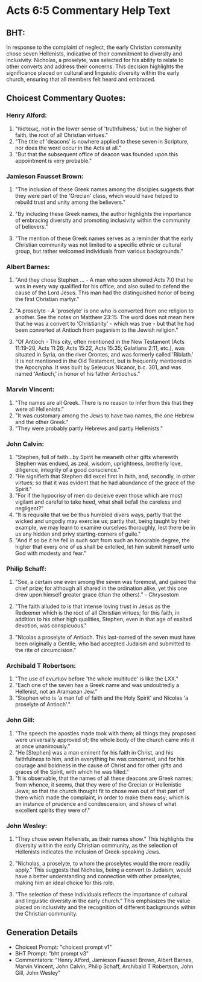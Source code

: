 # Acts 6:5 Commentary Help Text

## BHT:
In response to the complaint of neglect, the early Christian community chose seven Hellenists, indicative of their commitment to diversity and inclusivity. Nicholas, a proselyte, was selected for his ability to relate to other converts and address their concerns. This decision highlights the significance placed on cultural and linguistic diversity within the early church, ensuring that all members felt heard and embraced.

## Choicest Commentary Quotes:
### Henry Alford:
1. "πίστεως, not in the lower sense of 'truthfulness,' but in the higher of faith, the root of all Christian virtues."
2. "The title of 'deacons' is nowhere applied to these seven in Scripture, nor does the word occur in the Acts at all."
3. "But that the subsequent office of deacon was founded upon this appointment is very probable."

### Jamieson Fausset Brown:
1. "The inclusion of these Greek names among the disciples suggests that they were part of the 'Grecian' class, which would have helped to rebuild trust and unity among the believers." 

2. "By including these Greek names, the author highlights the importance of embracing diversity and promoting inclusivity within the community of believers." 

3. "The mention of these Greek names serves as a reminder that the early Christian community was not limited to a specific ethnic or cultural group, but rather welcomed individuals from various backgrounds."

### Albert Barnes:
1. "And they chose Stephen ... - A man who soon showed Acts 7:0 that he was in every way qualified for his office, and also suited to defend the cause of the Lord Jesus. This man had the distinguished honor of being the first Christian martyr."

2. "A proselyte - A 'proselyte' is one who is converted from one religion to another. See the notes on Matthew 23:15. The word does not mean here that he was a convert to 'Christianity' - which was true - but that he had been converted at Antioch from paganism to the Jewish religion."

3. "Of Antioch - This city, often mentioned in the New Testament (Acts 11:19-20, Acts 11:26; Acts 15:22, Acts 15:35; Galatians 2:11, etc.), was situated in Syria, on the river Orontes, and was formerly called 'Riblath.' It is not mentioned in the Old Testament, but is frequently mentioned in the Apocrypha. It was built by Seleucus Nicanor, b.c. 301, and was named 'Antioch,' in honor of his father Antiochus."

### Marvin Vincent:
1. "The names are all Greek. There is no reason to infer from this that they were all Hellenists."
2. "It was customary among the Jews to have two names, the one Hebrew and the other Greek."
3. "They were probably partly Hebrews and partly Hellenists."

### John Calvin:
1. "Stephen, full of faith...by Spirit he meaneth other gifts wherewith Stephen was endued, as zeal, wisdom, uprightness, brotherly love, diligence, integrity of a good conscience." 
2. "He signifieth that Stephen did excel first in faith, and, secondly, in other virtues; so that it was evident that he had abundance of the grace of the Spirit."
3. "For if the hypocrisy of men do deceive even those which are most vigilant and careful to take heed, what shall befall the careless and negligent?"
4. "It is requisite that we be thus humbled divers ways, partly that the wicked and ungodly may exercise us; partly that, being taught by their example, we may learn to examine ourselves thoroughly, lest there be in us any hidden and privy starting-corners of guile."
5. "And if so be it he fell in such sort from such an honorable degree, the higher that every one of us shall be extolled, let him submit himself unto God with modesty and fear."

### Philip Schaff:
1. "See, a certain one even among the seven was foremost, and gained the chief prize; for although all shared in the ordination alike, yet this one drew upon himself greater grace (than the others)." - Chrysostom

2. "The faith alluded to is that intense loving trust in Jesus as the Redeemer which is the root of all Christian virtues; for this faith, in addition to his other high qualities, Stephen, even in that age of exalted devotion, was conspicuous." 

3. "Nicolas a proselyte of Antioch. This last-named of the seven must have been originally a Gentile, who bad accepted Judaism and submitted to the rite of circumcision."

### Archibald T Robertson:
1. "The use of ενωπιον before 'the whole multitude' is like the LXX." 
2. "Each one of the seven has a Greek name and was undoubtedly a Hellenist, not an Aramaean Jew." 
3. "Stephen who is 'a man full of faith and the Holy Spirit' and Nicolas 'a proselyte of Antioch'."

### John Gill:
1. "The speech the apostles made took with them; all things they proposed were universally approved of; the whole body of the church came into it at once unanimously."
2. "He [Stephen] was a man eminent for his faith in Christ, and his faithfulness to him, and in everything he was concerned, and for his courage and boldness in the cause of Christ and for other gifts and graces of the Spirit, with which he was filled."
3. "It is observable, that the names of all these deacons are Greek names; from whence, it seems, that they were of the Grecian or Hellenistic Jews; so that the church thought fit to chose men out of that part of them which made the complaint, in order to make them easy; which is an instance of prudence and condescension, and shows of what excellent spirits they were of."

### John Wesley:
1. "They chose seven Hellenists, as their names show." This highlights the diversity within the early Christian community, as the selection of Hellenists indicates the inclusion of Greek-speaking Jews. 

2. "Nicholas, a proselyte, to whom the proselytes would the more readily apply." This suggests that Nicholas, being a convert to Judaism, would have a better understanding and connection with other proselytes, making him an ideal choice for this role.

3. "The selection of these individuals reflects the importance of cultural and linguistic diversity in the early church." This emphasizes the value placed on inclusivity and the recognition of different backgrounds within the Christian community.


## Generation Details
- Choicest Prompt: "choicest prompt v1"
- BHT Prompt: "bht prompt v3"
- Commentators: "Henry Alford, Jamieson Fausset Brown, Albert Barnes, Marvin Vincent, John Calvin, Philip Schaff, Archibald T Robertson, John Gill, John Wesley"
